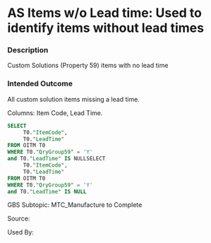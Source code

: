 # AS Items w/o Lead time: Used to identify items without lead times

### Description

​Custom Solutions (Property 59) items with no lead time

### Intended Outcome

​All custom solution items missing a lead time.

Columns:
Item Code, Lead Time.

```sql
SELECT
	 T0."ItemCode",
	 T0."LeadTime" 
FROM OITM T0 
WHERE T0."QryGroup59" = 'Y' 
and T0."LeadTime" IS NULLSELECT
	 T0."ItemCode",
	 T0."LeadTime" 
FROM OITM T0 
WHERE T0."QryGroup59" = 'Y' 
and T0."LeadTime" IS NULL
```

GBS Subtopic: MTC_Manufacture to Complete

Source: 

Used By:
